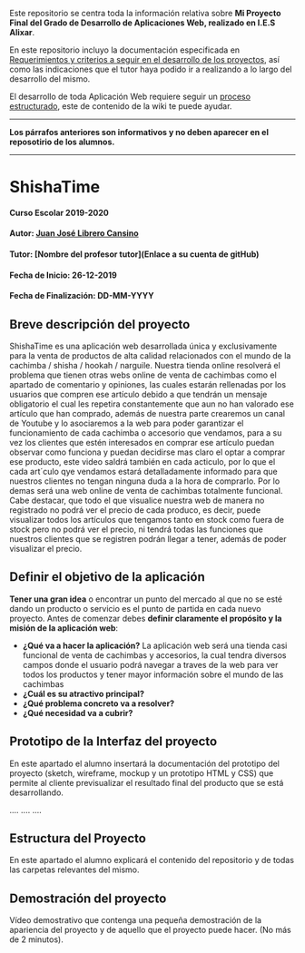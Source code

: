 Este repositorio se centra toda la información relativa sobre **Mi Proyecto Final del Grado de Desarrollo de Aplicaciones Web, realizado en I.E.S Alixar**.

En este repositorio incluyo la documentación especificada en [Requerimientos y criterios a seguir en el desarrollo de los proyectos](https://github.com/iesalixar/plantilla_proyecto_iesalixar/wiki/a.---Criterios-comunes-para-todos-los-proyectos), así como las indicaciones que el tutor haya podido ir a realizando a lo largo del desarrollo del mismo.

El desarrollo de toda Aplicación Web requiere seguir un [proceso estructurado](https://github.com/iesalixar/plantilla_proyecto_iesalixar/wiki/w1.--PROCESO-ESTRUCTURADO-PARA-DESARROLLO-DE-APLICACIONES-WEB), este  de contenido de la wiki te puede ayudar.


---

**Los párrafos anteriores son informativos y no deben aparecer en el reposotirio de los alumnos.**

---

# ShishaTime

#### Curso Escolar 2019-2020
#### Autor: [Juan José Librero Cansino](https://github.com/juanjolibrero98)
#### Tutor: [Nombre del profesor tutor](Enlace a su cuenta de gitHub)
#### Fecha de Inicio: 26-12-2019
#### Fecha de Finalización: DD-MM-YYYY

## Breve descripción del proyecto

 ShishaTime es una aplicación web desarrollada única y exclusivamente para la venta de productos de alta calidad relacionados con el mundo de la cachimba / shisha / hookah / narguile.
 Nuestra tienda online resolverá el problema que tienen otras webs online de venta de cachimbas como el apartado de comentario y opiniones, las cuales estarán rellenadas por los usuarios que compren ese artículo debido a que tendrán un mensaje obligatorio el cual les repetira constantemente que aun no han valorado ese artículo que han comprado, además de nuestra parte crearemos un canal de Youtube y lo asociaremos a la web para poder garantizar el funcionamiento de cada cachimba o accesorio que vendamos, para a su vez los clientes que estén interesados en comprar ese artículo puedan observar como funciona y puedan decidirse mas claro el optar a comprar ese producto, este video saldrá también en cada acticulo, por lo que el cada art´culo qye vendamos estará detalladamente informado para que nuestros clientes no tengan ninguna duda a la hora de comprarlo.
Por lo demas será una web online de venta de cachimbas totalmente funcional. Cabe destacar, que todo el que visualice nuestra web de manera no registrado no podrá ver el precio de cada produco, es decir, puede visualizar todos los artículos que tengamos tanto en stock como fuera de stock pero no podrá ver el precio, ni tendrá todas las funciones que nuestros clientes que se registren podrán llegar a tener, además de poder visualizar el precio.


## Definir el objetivo de la aplicación
**Tener una gran idea** o encontrar un punto del mercado al que no se esté dando un producto o servicio es el punto de partida en cada nuevo proyecto. Antes de comenzar debes **definir claramente el propósito y la misión de la aplicación web**:

- **¿Qué va a hacer la aplicación?**
    La aplicación web será una tienda casi funcional de venta de cachimbas y accesorios, la cual tendra diversos campos donde el usuario podrá navegar a traves de la web para ver todos los productos y tener mayor información sobre el mundo de las cachimbas
- **¿Cuál es su atractivo principal?** 
- **¿Qué problema concreto va a resolver?** 
- **¿Qué necesidad va a cubrir?**

## Prototipo de la Interfaz del proyecto

En este apartado el alumno insertará la documentación del prototipo del proyecto (sketch, wireframe, mockup y un prototipo HTML y CSS)  que permite al cliente previsualizar el resultado final del producto que se está desarrollando.

....
....
....

## Estructura del Proyecto

En este apartado el alumno explicará el contenido del repositorio y de todas las carpetas relevantes del mismo.

## Demostración del proyecto

Vídeo demostrativo que contenga una pequeña demostración de la apariencia del proyecto y de aquello que el proyecto puede hacer. (No más de 2 minutos).
